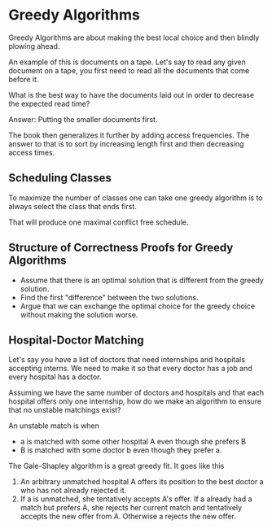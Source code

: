 # Greedy Algorithms

Greedy Algorithms are about making the best local choice and then blindly plowing ahead.

An example of this is documents on a tape. Let's say to read any given document on a tape, you first need to read all the documents that come before it.

What is the best way to have the documents laid out in order to decrease the expected read time? 

Answer: Putting the smaller documents first.

The book then generalizes it further by adding access frequencies. The answer to that is to sort by increasing length first and then decreasing access times.

## Scheduling Classes
To maximize the number of classes one can take one greedy algorithm is to always select the class that ends first.

That will produce one maximal conflict free schedule.

## Structure of Correctness Proofs for Greedy Algorithms

- Assume that there is an optimal solution that is different from the greedy solution.
- Find the first "difference" between the two solutions.
- Argue that we can exchange the optimal choice for the greedy choice without making the solution worse.

## Hospital-Doctor Matching
Let's say you have a list of doctors that need internships and hospitals accepting interns. We need to make it so that every doctor has a job and every hospital has a doctor. 

Assuming we have the same number of doctors and hospitals and that each hospital offers only one internship, how do we make an algorithm to ensure that no unstable matchings exist?

An unstable match is when
- a is matched with some other hospital A even though she prefers B
- B is matched with some doctor b even though they prefer a.

The Gale-Shapley algorithm is a great greedy fit. It goes like this

1. An arbitrary unmatched hospital A offers its position to the best doctor a who has not already rejected it.
2. If a is unmatched, she tentatively accepts A's offer. If a already had a match but prefers A, she rejects her current match and tentatively accepts the new offer from A. Otherwise a rejects the new offer.